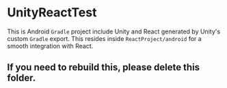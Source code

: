 # UnityReactTest

This is Android `Gradle` project include Unity and React generated by Unity's custom `Gradle` export.
This resides inside `ReactProject/android` for a smooth integration with React.


## If you need to rebuild this, please delete this folder.